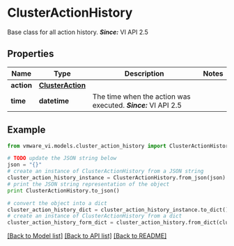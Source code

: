 # ClusterActionHistory

Base class for all action history.  ***Since:*** VI API 2.5 

## Properties
Name | Type | Description | Notes
------------ | ------------- | ------------- | -------------
**action** | [**ClusterAction**](ClusterAction.md) |  | 
**time** | **datetime** | The time when the action was executed.  ***Since:*** VI API 2.5  | 

## Example

```python
from vmware_vi.models.cluster_action_history import ClusterActionHistory

# TODO update the JSON string below
json = "{}"
# create an instance of ClusterActionHistory from a JSON string
cluster_action_history_instance = ClusterActionHistory.from_json(json)
# print the JSON string representation of the object
print ClusterActionHistory.to_json()

# convert the object into a dict
cluster_action_history_dict = cluster_action_history_instance.to_dict()
# create an instance of ClusterActionHistory from a dict
cluster_action_history_form_dict = cluster_action_history.from_dict(cluster_action_history_dict)
```
[[Back to Model list]](../README.md#documentation-for-models) [[Back to API list]](../README.md#documentation-for-api-endpoints) [[Back to README]](../README.md)


